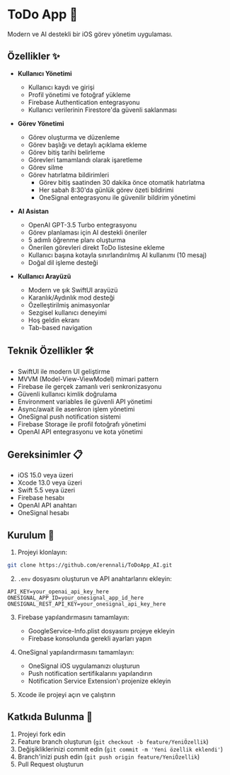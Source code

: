 # ToDo App 📝

Modern ve AI destekli bir iOS görev yönetim uygulaması.

## Özellikler ✨

- **Kullanıcı Yönetimi**
  - Kullanıcı kaydı ve girişi
  - Profil yönetimi ve fotoğraf yükleme
  - Firebase Authentication entegrasyonu
  - Kullanıcı verilerinin Firestore'da güvenli saklanması

- **Görev Yönetimi**
  - Görev oluşturma ve düzenleme
  - Görev başlığı ve detaylı açıklama ekleme
  - Görev bitiş tarihi belirleme
  - Görevleri tamamlandı olarak işaretleme
  - Görev silme
  - Görev hatırlatma bildirimleri
    - Görev bitiş saatinden 30 dakika önce otomatik hatırlatma
    - Her sabah 8:30'da günlük görev özeti bildirimi
    - OneSignal entegrasyonu ile güvenilir bildirim yönetimi

- **AI Asistan**
  - OpenAI GPT-3.5 Turbo entegrasyonu
  - Görev planlaması için AI destekli öneriler
  - 5 adımlı öğrenme planı oluşturma
  - Önerilen görevleri direkt ToDo listesine ekleme
  - Kullanıcı başına kotayla sınırlandırılmış AI kullanımı (10 mesaj)
  - Doğal dil işleme desteği

- **Kullanıcı Arayüzü**
  - Modern ve şık SwiftUI arayüzü
  - Karanlık/Aydınlık mod desteği
  - Özelleştirilmiş animasyonlar
  - Sezgisel kullanıcı deneyimi
  - Hoş geldin ekranı
  - Tab-based navigation

## Teknik Özellikler 🛠

- SwiftUI ile modern UI geliştirme
- MVVM (Model-View-ViewModel) mimari pattern
- Firebase ile gerçek zamanlı veri senkronizasyonu
- Güvenli kullanıcı kimlik doğrulama
- Environment variables ile güvenli API yönetimi
- Async/await ile asenkron işlem yönetimi
- OneSignal push notification sistemi
- Firebase Storage ile profil fotoğrafı yönetimi
- OpenAI API entegrasyonu ve kota yönetimi

## Gereksinimler 📋

- iOS 15.0 veya üzeri
- Xcode 13.0 veya üzeri
- Swift 5.5 veya üzeri
- Firebase hesabı
- OpenAI API anahtarı
- OneSignal hesabı

## Kurulum 🚀

1. Projeyi klonlayın:
```bash
git clone https://github.com/erennali/ToDoApp_AI.git
```

2. `.env` dosyasını oluşturun ve API anahtarlarını ekleyin:
```
API_KEY=your_openai_api_key_here
ONESIGNAL_APP_ID=your_onesignal_app_id_here
ONESIGNAL_REST_API_KEY=your_onesignal_api_key_here
```

3. Firebase yapılandırmasını tamamlayın:
   - GoogleService-Info.plist dosyasını projeye ekleyin
   - Firebase konsolunda gerekli ayarları yapın

4. OneSignal yapılandırmasını tamamlayın:
   - OneSignal iOS uygulamanızı oluşturun
   - Push notification sertifikalarını yapılandırın
   - Notification Service Extension'ı projenize ekleyin

5. Xcode ile projeyi açın ve çalıştırın

## Katkıda Bulunma 🤝

1. Projeyi fork edin
2. Feature branch oluşturun (`git checkout -b feature/YeniÖzellik`)
3. Değişikliklerinizi commit edin (`git commit -m 'Yeni özellik eklendi'`)
4. Branch'inizi push edin (`git push origin feature/YeniÖzellik`)
5. Pull Request oluşturun
